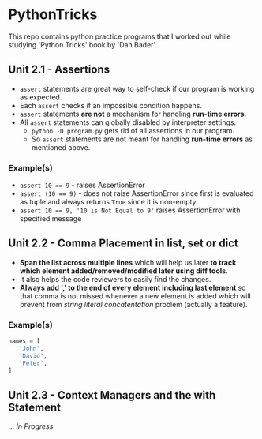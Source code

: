 # PythonTricks
This repo contains python practice programs that I worked out while studying 'Python Tricks' book by 'Dan Bader'.

## Unit 2.1 - Assertions
* `assert` statements are great way to self-check if our program is working as expected.
* Each `assert` checks if an impossible condition happens.
* `assert` statements **are not** a mechanism for handling **run-time errors**.
* All `assert` statements can globally disabled by interpreter settings.
    * `python -O program.py` gets rid of all assertions in our program.
    * So `assert` statements are not meant for handling **run-time errors** as mentioned above.

### Example(s)
* `assert 10 == 9` - raises AssertionError
* `assert (10 == 9)` - does not raise AssertionError since first is evaluated as tuple and always returns `True` since it is non-empty.
* `assert 10 == 9, '10 is Not Equal to 9'` raises AssertionError with specified message

## Unit 2.2 - Comma Placement in list, set or dict
* **Span the list across multiple lines** which will help us later **to track which element added/removed/modified later using diff tools**.
* It also helps the code reviewers to easily find the changes.
* **Always add ',' to the end of every element including last element** so that comma is not missed whenever a new element is added which will prevent from *string literal concatentation* problem (actually a feature).

### Example(s)
```python
names = [
   'John',
   'David',
   'Peter',
]
```

## Unit 2.3 - Context Managers and the with Statement
... *In Progress*